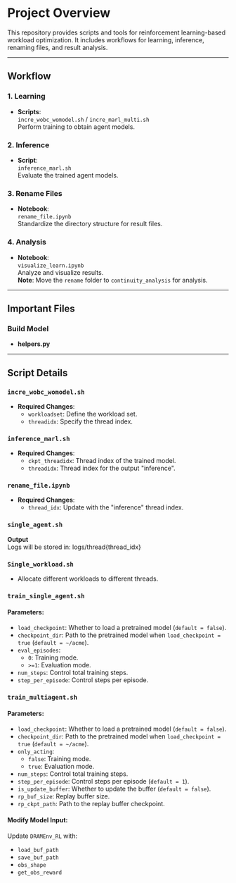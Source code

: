 # **Project Overview**

This repository provides scripts and tools for reinforcement learning-based workload optimization. It includes workflows for learning, inference, renaming files, and result analysis.

---

## **Workflow**

### **1. Learning**
- **Scripts**:  
  `incre_wobc_womodel.sh` / `incre_marl_multi.sh`  
  Perform training to obtain agent models.

### **2. Inference**
- **Script**:  
  `inference_marl.sh`  
  Evaluate the trained agent models.

### **3. Rename Files**
- **Notebook**:  
  `rename_file.ipynb`  
  Standardize the directory structure for result files.

### **4. Analysis**
- **Notebook**:  
  `visualize_learn.ipynb`  
  Analyze and visualize results.  
  **Note**: Move the `rename` folder to `continuity_analysis` for analysis.

---

## **Important Files**
### Build Model
- **helpers.py**

---

## **Script Details**

### **`incre_wobc_womodel.sh`**
- **Required Changes**:  
  - `workloadset`: Define the workload set.  
  - `threadidx`: Specify the thread index.

### **`inference_marl.sh`**
- **Required Changes**:  
  - `ckpt_threadidx`: Thread index of the trained model.  
  - `threadidx`: Thread index for the output "inference".

### **`rename_file.ipynb`**
- **Required Changes**:  
  - `thread_idx`: Update with the "inference" thread index.

### **`single_agent.sh`**
**Output**  
Logs will be stored in:  logs/thread{thread_idx}

### `Single_workload.sh`  
- Allocate different workloads to different threads.

### **`train_single_agent.sh`**

#### **Parameters**:
- `load_checkpoint`: Whether to load a pretrained model (`default = false`).  
- `checkpoint_dir`: Path to the pretrained model when `load_checkpoint = true` (`default = ~/acme`).  
- `eval_episodes`:  
  - `0`: Training mode.  
  - `>=1`: Evaluation mode.  
- `num_steps`: Control total training steps.  
- `step_per_episode`: Control steps per episode.

### **`train_multiagent.sh`**

#### **Parameters**:
- `load_checkpoint`: Whether to load a pretrained model (`default = false`).  
- `checkpoint_dir`: Path to the pretrained model when `load_checkpoint = true` (`default = ~/acme`).  
- `only_acting`:  
  - `false`: Training mode.  
  - `true`: Evaluation mode.  
- `num_steps`: Control total training steps.  
- `step_per_episode`: Control steps per episode (`default = 1`).  
- `is_update_buffer`: Whether to update the buffer (`default = false`).  
- `rp_buf_size`: Replay buffer size.  
- `rp_ckpt_path`: Path to the replay buffer checkpoint.

#### **Modify Model Input**:
Update `DRAMEnv_RL` with:  
- `load_buf_path`  
- `save_buf_path`  
- `obs_shape`  
- `get_obs_reward`
